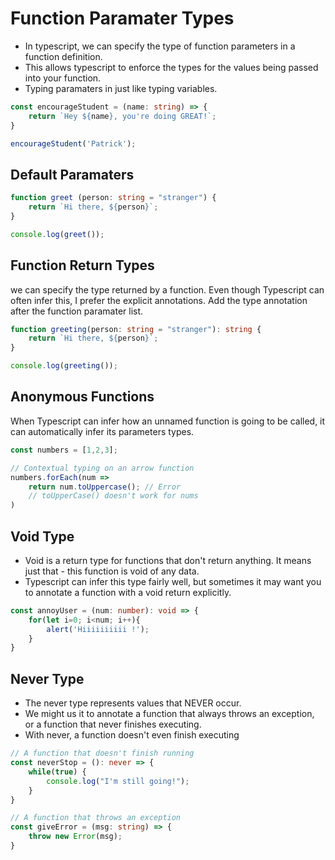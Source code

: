 # Function Paramater Types

- In typescript, we can specify the type of function parameters in a function definition.
- This allows typescript to enforce the types for the values being passed into your function.
- Typing paramaters in just like typing variables.

```ts
const encourageStudent = (name: string) => {
    return `Hey ${name}, you're doing GREAT!`;
}

encourageStudent('Patrick');
```

## Default Paramaters

```ts
function greet (person: string = "stranger") {
    return `Hi there, ${person}`;
}

console.log(greet());
```

## Function Return Types

we can specify the type returned by a function. Even though Typescript can often infer this, I prefer the explicit annotations. Add the type annotation after the function paramater list.

```ts
function greeting(person: string = "stranger"): string {
    return `Hi there, ${person}`;
}

console.log(greeting());
```
## Anonymous Functions

When Typescript can infer how an unnamed function is going to be called, it can automatically infer its parameters types.

```ts
const numbers = [1,2,3];

// Contextual typing on an arrow function
numbers.forEach(num => 
    return num.toUppercase(); // Error
    // toUpperCase() doesn't work for nums
)
```

## Void Type

- Void is a return type for functions that don't return anything. It means just that - this function is void of any data.
- Typescript can infer this type fairly well, but sometimes it may want you to annotate a function with a void return explicitly.

```ts
const annoyUser = (num: number): void => {
    for(let i=0; i<num; i++){
        alert('Hiiiiiiiiii !');
    }
}
```

## Never Type

- The never type represents values that NEVER occur.
- We might us it to annotate a function that always throws an exception, or a function that never finishes executing.
- With never, a function doesn't even finish executing

```ts
// A function that doesn't finish running
const neverStop = (): never => {
    while(true) {
        console.log("I'm still going!");
    }
}

// A function that throws an exception
const giveError = (msg: string) => {
    throw new Error(msg);
}
```